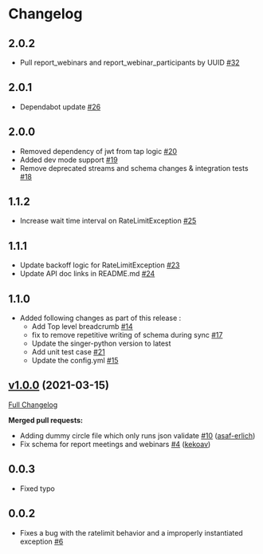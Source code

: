 # Changelog

## 2.0.2
  * Pull report_webinars and report_webinar_participants by UUID [#32](https://github.com/singer-io/tap-zoom/pull/32)

## 2.0.1
  * Dependabot update [#26](https://github.com/singer-io/tap-zoom/pull/26)

## 2.0.0
- Removed dependency of jwt from tap logic [#20](https://github.com/singer-io/tap-zoom/pull/20)
- Added dev mode support [#19](https://github.com/singer-io/tap-zoom/pull/19)
- Remove deprecated streams and schema changes & integration tests [#18](https://github.com/singer-io/tap-zoom/pull/18)

## 1.1.2
- Increase wait time interval on RateLimitException [#25](https://github.com/singer-io/tap-zoom/pull/25)

## 1.1.1
- Update backoff logic for RateLimitException [#23](https://github.com/singer-io/tap-zoom/pull/23)
- Update API doc links in README.md [#24](https://github.com/singer-io/tap-zoom/pull/24)

## 1.1.0
- Added following changes as part of this release :
  - Add Top level breadcrumb [#14](https://github.com/singer-io/tap-zoom/pull/14)
  - fix to remove repetitive writing of schema during sync [#17](https://github.com/singer-io/tap-zoom/pull/17)
  - Update the singer-python version to latest
  - Add unit test case [#21](https://github.com/singer-io/tap-zoom/pull/21)
  - Update the config.yml [#15](https://github.com/singer-io/tap-zoom/pull/15)

## [v1.0.0](https://github.com/singer-io/tap-zoom/tree/v1.0.0) (2021-03-15)

[Full Changelog](https://github.com/singer-io/tap-zoom/compare/v0.0.3...v1.0.0)

**Merged pull requests:**

- Adding dummy circle file which only runs json validate [\#10](https://github.com/singer-io/tap-zoom/pull/10) ([asaf-erlich](https://github.com/asaf-erlich))
- Fix schema for report meetings and webinars [\#4](https://github.com/singer-io/tap-zoom/pull/4) ([kekoav](https://github.com/kekoav))

## 0.0.3
  * Fixed typo

## 0.0.2
  * Fixes a bug with the ratelimit behavior and a improperly instantiated exception [#6](https://github.com/singer-io/tap-zoom/pull/6)
